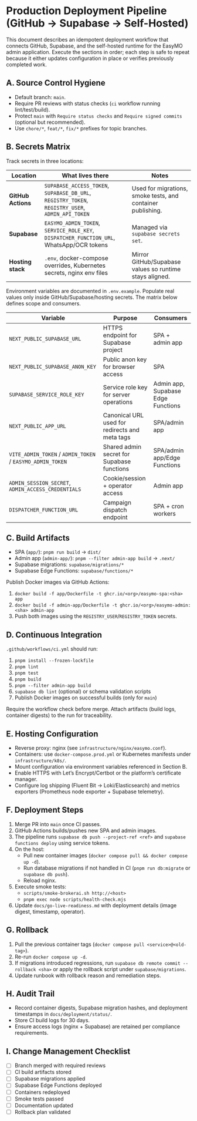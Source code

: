 # Production Deployment Pipeline (GitHub → Supabase → Self-Hosted)

This document describes an idempotent deployment workflow that connects GitHub, Supabase, and the self-hosted runtime for the EasyMO admin application. Execute the sections in order; each step is safe to repeat because it either updates configuration in place or verifies previously completed work.

## A. Source Control Hygiene

- Default branch: `main`.
- Require PR reviews with status checks (`ci` workflow running lint/test/build).
- Protect `main` with `Require status checks` and `Require signed commits` (optional but recommended).
- Use `chore/*`, `feat/*`, `fix/*` prefixes for topic branches.

## B. Secrets Matrix

Track secrets in three locations:

| Location | What lives there | Notes |
| --- | --- | --- |
| **GitHub Actions** | `SUPABASE_ACCESS_TOKEN`, `SUPABASE_DB_URL`, `REGISTRY_TOKEN`, `REGISTRY_USER`, `ADMIN_API_TOKEN` | Used for migrations, smoke tests, and container publishing. |
| **Supabase** | `EASYMO_ADMIN_TOKEN`, `SERVICE_ROLE_KEY`, `DISPATCHER_FUNCTION_URL`, WhatsApp/OCR tokens | Managed via `supabase secrets set`. |
| **Hosting stack** | `.env`, docker-compose overrides, Kubernetes secrets, nginx env files | Mirror GitHub/Supabase values so runtime stays aligned. |

Environment variables are documented in `.env.example`. Populate real values only inside GitHub/Supabase/hosting secrets. The matrix below defines scope and consumers.

| Variable | Purpose | Consumers |
| --- | --- | --- |
| `NEXT_PUBLIC_SUPABASE_URL` | HTTPS endpoint for Supabase project | SPA + admin app |
| `NEXT_PUBLIC_SUPABASE_ANON_KEY` | Public anon key for browser access | SPA |
| `SUPABASE_SERVICE_ROLE_KEY` | Service role key for server operations | Admin app, Supabase Edge Functions |
| `NEXT_PUBLIC_APP_URL` | Canonical URL used for redirects and meta tags | SPA/admin app |
| `VITE_ADMIN_TOKEN` / `ADMIN_TOKEN` / `EASYMO_ADMIN_TOKEN` | Shared admin secret for Supabase functions | SPA/admin app/Edge Functions |
| `ADMIN_SESSION_SECRET`, `ADMIN_ACCESS_CREDENTIALS` | Cookie/session + operator access | Admin app |
| `DISPATCHER_FUNCTION_URL` | Campaign dispatch endpoint | SPA + cron workers |

## C. Build Artifacts

- SPA (`app/`): `pnpm run build` → `dist/`
- Admin app (`admin-app/`): `pnpm --filter admin-app build` → `.next/`
- Supabase migrations: `supabase/migrations/*`
- Supabase Edge Functions: `supabase/functions/*`

Publish Docker images via GitHub Actions:

1. `docker build -f app/Dockerfile -t ghcr.io/<org>/easymo-spa:<sha> app`
2. `docker build -f admin-app/Dockerfile -t ghcr.io/<org>/easymo-admin:<sha> admin-app`
3. Push both images using the `REGISTRY_USER`/`REGISTRY_TOKEN` secrets.

## D. Continuous Integration

`.github/workflows/ci.yml` should run:

1. `pnpm install --frozen-lockfile`
2. `pnpm lint`
3. `pnpm test`
4. `pnpm build`
5. `pnpm --filter admin-app build`
6. `supabase db lint` (optional) or schema validation scripts
7. Publish Docker images on successful builds (only for `main`)

Require the workflow check before merge. Attach artifacts (build logs, container digests) to the run for traceability.

## E. Hosting Configuration

- Reverse proxy: nginx (see `infrastructure/nginx/easymo.conf`).
- Containers: use `docker-compose.prod.yml` or Kubernetes manifests under `infrastructure/k8s/`.
- Mount configuration via environment variables referenced in Section B.
- Enable HTTPS with Let’s Encrypt/Certbot or the platform’s certificate manager.
- Configure log shipping (Fluent Bit → Loki/Elasticsearch) and metrics exporters (Prometheus node exporter + Supabase telemetry).

## F. Deployment Steps

1. Merge PR into `main` once CI passes.
2. GitHub Actions builds/pushes new SPA and admin images.
3. The pipeline runs `supabase db push --project-ref <ref>` and `supabase functions deploy` using service tokens.
4. On the host:
   - Pull new container images (`docker compose pull && docker compose up -d`).
   - Run database migrations if not handled in CI (`pnpm run db:migrate` or `supabase db push`).
   - Reload nginx.
5. Execute smoke tests:
   - `scripts/smoke-brokerai.sh http://<host>`
   - `pnpm exec node scripts/health-check.mjs`
6. Update `docs/go-live-readiness.md` with deployment details (image digest, timestamp, operator).

## G. Rollback

1. Pull the previous container tags (`docker compose pull <service>@<old-tag>`).
2. Re-run `docker compose up -d`.
3. If migrations introduced regressions, run `supabase db remote commit --rollback <sha>` or apply the rollback script under `supabase/migrations`.
4. Update runbook with rollback reason and remediation steps.

## H. Audit Trail

- Record container digests, Supabase migration hashes, and deployment timestamps in `docs/deployment/status/`.
- Store CI build logs for 30 days.
- Ensure access logs (nginx + Supabase) are retained per compliance requirements.

## I. Change Management Checklist

- [ ] Branch merged with required reviews
- [ ] CI build artifacts stored
- [ ] Supabase migrations applied
- [ ] Supabase Edge Functions deployed
- [ ] Containers redeployed
- [ ] Smoke tests passed
- [ ] Documentation updated
- [ ] Rollback plan validated
